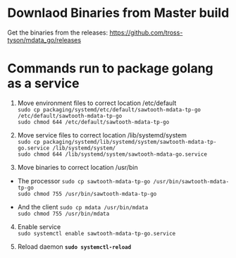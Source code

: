 # Downlaod Binaries from Master build
 Get the binaries from the releases:
 https://github.com/tross-tyson/mdata_go/releases

# Commands run to package golang as a service

1. Move environment files to correct location /etc/default<br>
    `sudo cp packaging/systemd/etc/default/sawtooth-mdata-tp-go /etc/default/sawtooth-mdata-tp-go`<br>
    `sudo chmod 644 /etc/default/sawtooth-mdata-tp-go`<br>

2. Move service files to correct location /lib/systemd/system<br>
    `sudo cp packaging/systemd/lib/systemd/system/sawtooth-mdata-tp-go.service /lib/systemd/system/`<br>
    `sudo chmod 644 /lib/systemd/system/sawtooth-mdata-go.service`<br>

3. Move binaries to correct location /usr/bin<br>
  - The processor
    `sudo cp sawtooth-mdata-tp-go /usr/bin/sawtooth-mdata-tp-go`<br>
    `sudo chmod 755 /usr/bin/sawtooth-mdata-tp-go`<br>

  - And the client
    `sudo cp mdata /usr/bin/mdata`<br>
    `sudo chmod 755 /usr/bin/mdata`<br>

4. Enable service <br>
    `sudo systemctl enable sawtooth-mdata-tp-go.service`<br>

5. Reload daemon <b>
    `sudo systemctl-reload`